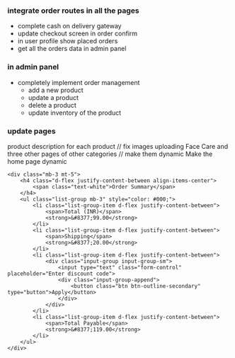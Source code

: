 ### integrate order routes in all the pages
- complete cash on delivery gateway
- update checkout screen in order confirm
- in user profile show placed orders
- get all the orders data in admin panel

### in admin panel
- completely implement order management
    - add a new product
    - update a product
    - delete a product
    - update inventory of the product

### update pages
product description for each product // fix images uploading
Face Care and three other pages of other categories // make them dynamic
Make the home page dynamic


    <div class="mb-3 mt-5">
        <h4 class="d-flex justify-content-between align-items-center">
            <span class="text-white">Order Summary</span>
        </h4>
        <ul class="list-group mb-3" style="color: #000;">
            <li class="list-group-item d-flex justify-content-between">
                <span>Total (INR)</span>
                <strong>&#8377;99.00</strong>
            </li>
            <li class="list-group-item d-flex justify-content-between">
                <span>Shipping</span>
                <strong>&#8377;20.00</strong>
            </li>
            <li class="list-group-item d-flex justify-content-between">
                <div class="input-group input-group-sm">
                    <input type="text" class="form-control" placeholder="Enter discount code">
                    <div class="input-group-append">
                        <button class="btn btn-outline-secondary" type="button">Apply</button>
                    </div>
                </div>
            </li>
            <li class="list-group-item d-flex justify-content-between">
                <span>Total Payable</span>
                <strong>&#8377;119.00</strong>
            </li>
        </ul>
    </div>